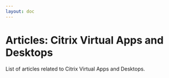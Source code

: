 ```yaml
---
layout: doc
---
```

# Articles: Citrix Virtual Apps and Desktops

List of articles related to Citrix Virtual Apps and Desktops.
